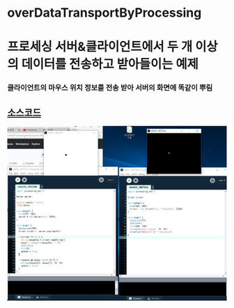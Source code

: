 # overDataTransportByProcessing
# 프로세싱 서버&클라이언트에서 두 개 이상의 데이터를 전송하고 받아들이는 예제  

### 클라이언트의 마우스 위치 정보를 전송 받아 서버의 화면에 똑같이 뿌림  

## [소스코드](https://github.com/mtinet/overDataTransportByProcessing)  
![](https://github.com/mtinet/overDataTransportByProcessing/blob/master/image/overDataTransportByProcessing.png?raw=true)  
